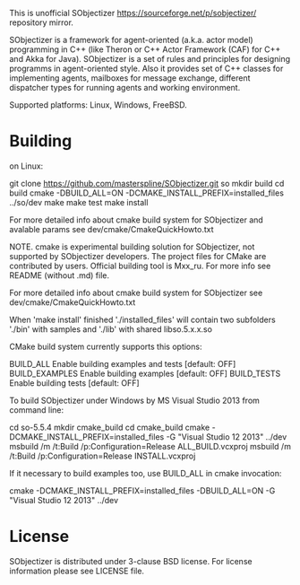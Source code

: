This is unofficial SObjectizer https://sourceforge.net/p/sobjectizer/ repository mirror.

SObjectizer is a framework for agent-oriented (a.k.a. actor model) programming
 in C++ (like Theron or C++ Actor Framework (CAF) for C++ and Akka for Java).
SObjectizer is a set of rules and principles for designing programms in
agent-oriented style. Also it provides set of C++ classes for implementing
agents, mailboxes for message exchange, different dispatcher types for running
agents and working environment. 

Supported platforms: Linux, Windows, FreeBSD.

Building
========

on Linux:

  git clone https://github.com/masterspline/SObjectizer.git so
  mkdir build
  cd build
  cmake -DBUILD_ALL=ON -DCMAKE_INSTALL_PREFIX=installed_files ../so/dev
  make
  make test
  make install

For more detailed info about cmake build system for SObjectizer and avalable params
see dev/cmake/CmakeQuickHowto.txt

NOTE. cmake is experimental building solution for SObjectizer, not supported 
by SObjectizer developers.
The project files for CMake are contributed by users. Official building tool is
Mxx_ru. For more info see README (without .md) file.

For more detailed info about cmake build system for SObjectizer see
dev/cmake/CmakeQuickHowto.txt

When 'make install' finished './installed_files' will contain two subfolders
'./bin' with samples and './lib' with shared libso.5.x.x.so

CMake build system currently supports this options:

  BUILD_ALL      Enable building examples and tests [default: OFF]
  BUILD_EXAMPLES Enable building examples [default: OFF]
  BUILD_TESTS    Enable building tests    [default: OFF]

To build SObjectizer under Windows by MS Visual Studio 2013 from command line:

  cd so-5.5.4
  mkdir cmake_build
  cd cmake_build
  cmake -DCMAKE_INSTALL_PREFIX=installed_files -G "Visual Studio 12 2013" ../dev
  msbuild /m /t:Build /p:Configuration=Release ALL_BUILD.vcxproj
  msbuild /m /t:Build /p:Configuration=Release INSTALL.vcxproj

If it necessary to build examples too, use BUILD_ALL in cmake invocation:

  cmake -DCMAKE_INSTALL_PREFIX=installed_files -DBUILD_ALL=ON -G "Visual Studio 12 2013" ../dev

License
=======

SObjectizer is distributed under 3-clause BSD license. For license information
please see LICENSE file.
